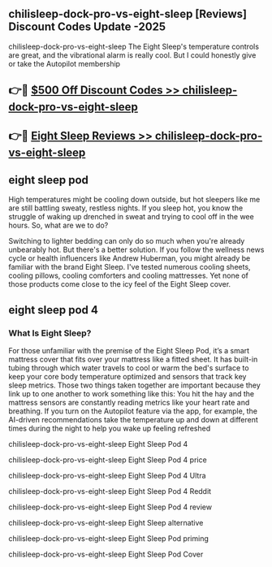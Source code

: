 ## chilisleep-dock-pro-vs-eight-sleep [Reviews​] Discount Codes Update -2025

chilisleep-dock-pro-vs-eight-sleep The Eight Sleep's temperature controls are great, and the vibrational alarm is really cool. But I could honestly give or take the Autopilot membership

## 👉🔴 [$500 Off Discount Codes >> chilisleep-dock-pro-vs-eight-sleep](http://download.freeplayer.one?title=chilisleep-dock-pro-vs-eight-sleep&ref=18-ES)

## 👉🔴 [Eight Sleep Reviews >> chilisleep-dock-pro-vs-eight-sleep](http://download.freeplayer.one?title=chilisleep-dock-pro-vs-eight-sleep&ref=18-ES)

## eight sleep pod

High temperatures might be cooling down outside, but hot sleepers like me are still battling sweaty, restless nights. If you sleep hot, you know the struggle of waking up drenched in sweat and trying to cool off in the wee hours. So, what are we to do?

Switching to lighter bedding can only do so much when you're already unbearably hot. But there's a better solution. If you follow the wellness news cycle or health influencers like Andrew Huberman, you might already be familiar with the brand Eight Sleep. I've tested numerous cooling sheets, cooling pillows, cooling comforters and cooling mattresses. Yet none of those products come close to the icy feel of the Eight Sleep cover.

## eight sleep pod 4

### What Is Eight Sleep?

For those unfamiliar with the premise of the Eight Sleep Pod, it’s a smart mattress cover that fits over your mattress like a fitted sheet. It has built-in tubing through which water travels to cool or warm the bed's surface to keep your core body temperature optimized and sensors that track key sleep metrics. Those two things taken together are important because they link up to one another to work something like this: You hit the hay and the mattress sensors are constantly reading metrics like your heart rate and breathing. If you turn on the Autopilot feature via the app, for example, the AI-driven recommendations take the temperature up and down at different times during the night to help you wake up feeling refreshed

chilisleep-dock-pro-vs-eight-sleep Eight Sleep Pod 4

chilisleep-dock-pro-vs-eight-sleep Eight Sleep Pod 4 price

chilisleep-dock-pro-vs-eight-sleep Eight Sleep Pod 4 Ultra

chilisleep-dock-pro-vs-eight-sleep Eight Sleep Pod 4 Reddit

chilisleep-dock-pro-vs-eight-sleep Eight Sleep Pod 4 review

chilisleep-dock-pro-vs-eight-sleep Eight Sleep alternative

chilisleep-dock-pro-vs-eight-sleep Eight Sleep Pod priming

chilisleep-dock-pro-vs-eight-sleep Eight Sleep Pod Cover
